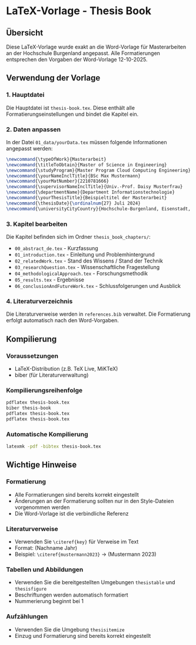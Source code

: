 # LaTeX-Vorlage - Thesis Book

## Übersicht

Diese LaTeX-Vorlage wurde exakt an die Word-Vorlage für Masterarbeiten an der Hochschule Burgenland angepasst. 
Alle Formatierungen entsprechen den Vorgaben der Word-Vorlage 12-10-2025.

## Verwendung der Vorlage

### 1. Hauptdatei
Die Hauptdatei ist `thesis-book.tex`. Diese enthält alle Formatierungseinstellungen und bindet die Kapitel ein.

### 2. Daten anpassen
In der Datei `01_data/yourData.tex` müssen folgende Informationen angepasst werden:

```latex
\newcommand{\typeOfWork}{Masterarbeit}
\newcommand{\titleToObtain}{Master of Science in Engineering}
\newcommand{\studyProgram}{Master Program Cloud Computing Engineering}
\newcommand{\yourNameInclTitle}{BSc Max Mustermann}
\newcommand{\yourMatNumber}{2210781666}
\newcommand{\supervisorNameInclTitle}{Univ.-Prof. Daisy Musterfrau}
\newcommand{\departmentName}{Department Informationstechnologie}
\newcommand{\yourThesisTitle}{Beispieltitel der Masterarbeit}
\newcommand{\thesisDate}{\ordinalnum{27} Juli 2024}
\newcommand{\universityCityCountry}{Hochschule-Burgenland, Eisenstadt, Österreich}
```

### 3. Kapitel bearbeiten
Die Kapitel befinden sich im Ordner `thesis_book_chapters/`:

- `00_abstract_de.tex` - Kurzfassung
- `01_introduction.tex` - Einleitung und Problemhintergrund
- `02_relatedWork.tex` - Stand des Wissens / Stand der Technik
- `03_researchQuestion.tex` - Wissenschaftliche Fragestellung
- `04_methodologicalApproach.tex` - Forschungsmethodik
- `05_results.tex` - Ergebnisse
- `06_conclusionAndFutureWork.tex` - Schlussfolgerungen und Ausblick

### 4. Literaturverzeichnis
Die Literaturverweise werden in `references.bib` verwaltet. Die Formatierung erfolgt automatisch nach den Word-Vorgaben.

## Kompilierung

### Voraussetzungen
- LaTeX-Distribution (z.B. TeX Live, MiKTeX)
- biber (für Literaturverwaltung)

### Kompilierungsreihenfolge
```bash
pdflatex thesis-book.tex
biber thesis-book
pdflatex thesis-book.tex
pdflatex thesis-book.tex
```

### Automatische Kompilierung
```bash
latexmk -pdf -bibtex thesis-book.tex
```

## Wichtige Hinweise

### Formatierung
- Alle Formatierungen sind bereits korrekt eingestellt
- Änderungen an der Formatierung sollten nur in den Style-Dateien vorgenommen werden
- Die Word-Vorlage ist die verbindliche Referenz

### Literaturverweise
- Verwenden Sie `\citeref{key}` für Verweise im Text
- Format: (Nachname Jahr)
- Beispiel: `\citeref{mustermann2023}` → (Mustermann 2023)

### Tabellen und Abbildungen
- Verwenden Sie die bereitgestellten Umgebungen `thesistable` und `thesisfigure`
- Beschriftungen werden automatisch formatiert
- Nummerierung beginnt bei 1

### Aufzählungen
- Verwenden Sie die Umgebung `thesisitemize`
- Einzug und Formatierung sind bereits korrekt eingestellt

